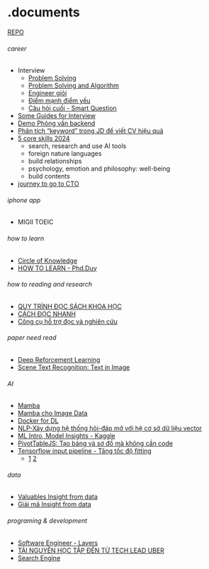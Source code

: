 # .documents
[REPO](https://uithcm-my.sharepoint.com/personal/22521178_ms_uit_edu_vn/_layouts/15/onedrive.aspx?login_hint=22521178%40ms%2Euit%2Eedu%2Evn&id=%2Fpersonal%2F22521178%5Fms%5Fuit%5Fedu%5Fvn%2FDocuments%2FRepo&view=0)

###### career 
- Interview
  - [Problem Solving](https://youtu.be/555TQFT31jE?si=Qs4JZ1vgs5xtgw2d)
  - [Problem Solving and Algorithm](https://youtu.be/2_mbXFDlfC4?si=W_XPCKrFw--m_VHE)
  - [Engineer giỏi](https://youtu.be/0Yz8UrS0OwM?si=r0UUXV56_RjlVCMJ)
  - [Điểm mạnh điểm yếu](https://youtu.be/555TQFT31jE?si=fTNi_YJlwJ4OJrKE)
  - [Câu hỏi cuối - Smart Question](https://youtu.be/QsJ5_DPAa3M?si=xtw_2Gy_iHRZIZ4_)
- [Some Guides for Interview](https://youtu.be/W8vGnNwrEfA?si=JW6tZ6swVKbx2gBE)
- [Demo Phỏng vấn backend](https://youtu.be/9NRt086EIuY?si=MJgzlO_NL-MtR1y8)
- [Phân tích “keyword” trong JD để viết CV hiệu quả](https://topdev.vn/blog/tim-keyword-trong-jd/)
- [5 core skills 2024](https://topdev.vn/blog/ky-nang-can-trang-bi-cho-2024/?utm_source=facebook&utm_medium=post&utm_campaign=topdev&utm_term=blog&utm_content=b_ky-nang-can-trang-bi-cho-2024&fbclid=IwAR3EbhMBdnqM5limb-YfBxaU_MPz6ds6_WdHiITQ7X-MGJkEMIpywFC1zy4)
  - search, research and use AI tools
  - foreign nature languages
  - build relationships
  - psychology, emotion and philosophy: well-being 
  - build contents
- [journey to go to CTO](https://www.youtube.com/watch?v=mmHNowW8l-Y&t=8s)

###### iphone app
- MIGII TOEIC 

###### how to learn
- [Circle of Knowledge](https://www.facebook.com/groups/obsidian.secondbrain/permalink/788107569856714/?mibextid=K35XfP)
- [HOW TO LEARN - Phd.Duy](https://uithcm-my.sharepoint.com/:b:/g/personal/22521178_ms_uit_edu_vn/Ec8dTph7-TxDl_aygKcwrd4BPL9cpbd2YDd1AyF6bsH4CQ?e=ntt4OU)
###### how to reading and research
- [QUY TRÌNH ĐỌC SÁCH KHOA HỌC](https://www.facebook.com/groups/obsidian.secondbrain/permalink/794161009251370/?mibextid=K35XfP)
- [CÁCH ĐỌC NHANH](https://www.facebook.com/groups/594306492570157/?multi_permalinks=792430142757790&ref=share)
- [Công cụ hỗ trợ đọc và nghiên cứu](https://www.facebook.com/groups/aiartworksvn/permalink/3654210378125153/?mibextid=K35XfP)

###### paper need read 
- [Deep Reforcement Learning](https://uithcm-my.sharepoint.com/:b:/g/personal/22521178_ms_uit_edu_vn/EXAP1-_hVNpChHrVUg6YDa8B-DkrbphzfeDwwFPjl361EQ?e=V8r8iD)
- [Scene Text Recognition: Text in Image](https://uithcm-my.sharepoint.com/:b:/g/personal/22521178_ms_uit_edu_vn/EXAP1-_hVNpChHrVUg6YDa8B-DkrbphzfeDwwFPjl361EQ?e=V8r8iD)

###### AI
- [Mamba](https://github.com/QuanHoangNgoc/.documents/blob/main/Mamba.pdf)
- [Mamba cho Image Data](https://www.facebook.com/groups/aivietnam.edu.vn/permalink/1850492688742363/?mibextid=K35XfP) 
- [Docker for DL](https://www.facebook.com/groups/miaigroup/permalink/1595955991175667/?mibextid=K35XfP)
- [NLP-Xây dựng hệ thống hỏi-đáp mở với hệ cơ sở dữ liệu vector](https://www.facebook.com/groups/520212065449550/permalink/1587956062008473/)
- [ML Intro, Model Insights - Kaggle](https://www.kaggle.com/learn)
- [PivotTableJS: Tạo bảng và sơ đồ mà không cần code](https://github.com/nicolaskruchten/pivottable?fbclid=IwAR1mTagmxkNWiq7AOqWd6CAt-0_5uRMMcUQWgXSUgYK7h0ueV7webrmys-w)
- [Tensorflow input pipeline - Tăng tốc độ fitting](https://youtu.be/VFEOskzhhbc?si=ZBKKU0OB5QK0rj8X)
  - [1](https://youtu.be/4A5vftpj_Pc?si=2ZdZFb0ls8CSqxkZ)
    [2](https://youtu.be/VFEOskzhhbc?si=ZBKKU0OB5QK0rj8X)
###### data 
- [Valuables Insight from data](https://youtu.be/4VFIYqZ2OTE?si=ryWPInDbKrO_nVvI)
- [Giải mã Insight from data](https://youtu.be/KbkFe1OqrK4?si=C4PuAcFdKp7vIZgt)
###### programing & development 
- [Software Engineer - Layers](https://youtu.be/5tqaDRM2nvM?si=lZM15awhABBTPb9D) 
- [TÀI NGUYÊN HỌC TẬP ĐẾN TỪ TECH LEAD UBER](https://github.com/charlax/professional-programming?fbclid=IwAR3n49q5vTIboDzhLDM3hdBvaxIKKhnc9WTu_bBLbGwg7HDLq4TQv9QsonY)
- [Search Engine](https://youtu.be/ihp2twFPfG4?si=bEIqcbUjz98CJGCA)
